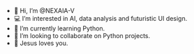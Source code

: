 - 👋 Hi, I’m @NEXAIA-V
- 💻 I’m interested in AI, data analysis and futuristic UI design.
- 🌱 I’m currently learning Python.
- 💞️ I’m looking to collaborate on Python projects.
- 💙 Jesus loves you.

<!---
NEXAIA-V/NEXAIA-V is a ✨ special ✨ repository because its `README.md` (this file) appears on your GitHub profile.
You can click the Preview link to take a look at your changes.
--->

